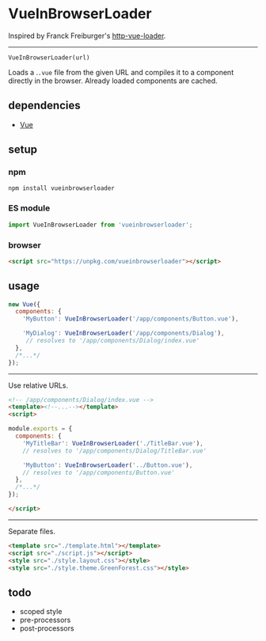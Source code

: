 # VueInBrowserLoader

Inspired by Franck Freiburger's [http-vue-loader](https://github.com/FranckFreiburger/http-vue-loader).

---

`VueInBrowserLoader(url)`

Loads a .`.vue` file from the given URL and compiles it to a component directly in the browser. Already loaded components are cached.

## dependencies

- [Vue](https://github.com/vuejs/vue)

## setup

### npm

```shell
npm install vueinbrowserloader
```

### ES module

```javascript
import VueInBrowserLoader from 'vueinbrowserloader';
```

### browser

```html
<script src="https://unpkg.com/vueinbrowserloader"></script>
```

## usage

```javascript
new Vue({
  components: {
    'MyButton': VueInBrowserLoader('/app/components/Button.vue'),

    'MyDialog': VueInBrowserLoader('/app/components/Dialog'),
     // resolves to '/app/components/Dialog/index.vue'
  },
  /*...*/
});
```

---

Use relative URLs.

```html
<!-- /app/components/Dialog/index.vue -->
<template><!--...--></template>
<script>

module.exports = {
  components: {
    'MyTitleBar': VueInBrowserLoader('./TitleBar.vue'),
    // resolves to '/app/components/Dialog/TitleBar.vue'

    'MyButton': VueInBrowserLoader('../Button.vue'),
    // resolves to '/app/components/Button.vue'
  },
  /*...*/
});

</script>
```

---

Separate files.

```html
<template src="./template.html"></template>
<script src="./script.js"></script>
<style src="./style.layout.css"></style>
<style src="./style.theme.GreenForest.css"></style>
```

## todo

- scoped style
- pre-processors
- post-processors

